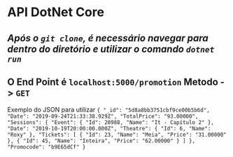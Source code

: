 **API DotNet Core**
===
*Após o `git clone`, é necessário navegar para dentro do diretório e 
utilizar o comando `dotnet run`*
---
O End Point é `localhost:5000/promotion`
Metodo -> `GET`
---
Exemplo do JSON para utilizar
`
{
 "_id": "5d8a8bb3751cbf9ce00b5b6d",
 "Date": "2019-09-24T21:33:38.929Z",
 "TotalPrice": "93.00000",
 "Sessions": {
 "Event": {
 "Id": 20988,
 "Name": "It - Capítulo 2"
 },
 "Date": "2019-10-19T20:00:00.000Z",
 "Theatre": {
 "Id": 6,
 "Name": "Roxy"
 },
 "Tickets": [
 {
 "Id": 23,
 "Name": "Meia",
 "Price": "31.00000"
 },
 {
 "Id": 45,
 "Name": "Inteira",
 "Price": "62.00000"
 }
 ]
 },
 "Promocode": "b9E65dCf"
}
`